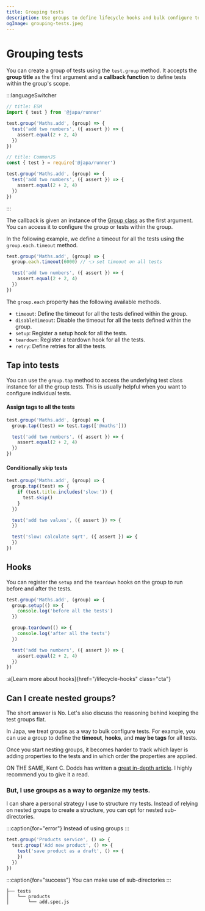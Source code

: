 ```yaml
---
title: Grouping tests
description: Use groups to define lifecycle hooks and bulk configure tests
ogImage: grouping-tests.jpeg
---
```


# Grouping tests

You can create a group of tests using the `test.group` method. It accepts the **group title** as the first argument and a **callback function** to define tests within the group's scope.

:::languageSwitcher
```ts
// title: ESM
import { test } from '@japa/runner'

test.group('Maths.add', (group) => {
  test('add two numbers', ({ assert }) => {
    assert.equal(2 + 2, 4)
  })
})
```

```ts
// title: CommonJS
const { test } = require('@japa/runner')

test.group('Maths.add', (group) => {
  test('add two numbers', ({ assert }) => {
    assert.equal(2 + 2, 4)
  })
})
```
:::

The callback is given an instance of the [Group class](https://github.com/japa/core/blob/develop/src/Group/index.ts) as the first argument. You can access it to configure the group or tests within the group.

In the following example, we define a timeout for all the tests using the `group.each.timeout` method.

```ts
test.group('Maths.add', (group) => {
  group.each.timeout(6000) // 👈 set timeout on all tests

  test('add two numbers', ({ assert }) => {
    assert.equal(2 + 2, 4)
  })
})
```

The `group.each` property has the following available methods.

- `timeout`: Define the timeout for all the tests defined within the group.
- `disableTimeout`: Disable the timeout for all the tests defined within the group.
- `setup`: Register a setup hook for all the tests.
- `teardown`: Register a teardown hook for all the tests.
- `retry`: Define retries for all the tests.

## Tap into tests

You can use the `group.tap` method to access the underlying test class instance for all the group tests. This is usually helpful when you want to configure individual tests.

#### Assign tags to all the tests

```ts
test.group('Maths.add', (group) => {
  group.tap((test) => test.tags(['@maths']))

  test('add two numbers', ({ assert }) => {
    assert.equal(2 + 2, 4)
  })
})
```

#### Conditionally skip tests

```ts
test.group('Maths.add', (group) => {
  group.tap((test) => {
    if (test.title.includes('slow:')) {
      test.skip()
    }
  })

  test('add two values', ({ assert }) => {
  })

  test('slow: calculate sqrt', ({ assert }) => {
  })
})
```

## Hooks

You can register the `setup` and the `teardown` hooks on the group to run before and after the tests.

```ts
test.group('Maths.add', (group) => {
  group.setup(() => {
    console.log('before all the tests')
  })

  group.teardown(() => {
    console.log('after all the tests')
  })

  test('add two numbers', ({ assert }) => {
    assert.equal(2 + 2, 4)
  })
})
```

:a[Learn more about hooks]{href="/lifecycle-hooks" class="cta"}

## Can I create nested groups?

The short answer is No. Let's also discuss the reasoning behind keeping the test groups flat.

In Japa, we treat groups as a way to bulk configure tests. For example, you can use a group to define the **timeout**, **hooks**, and **may be tags** for all tests.

Once you start nesting groups, it becomes harder to track which layer is adding properties to the tests and in which order the properties are applied.

ON THE SAME, Kent C. Dodds has written a [great in-depth article](https://kentcdodds.com/blog/avoid-nesting-when-youre-testing). I highly recommend you to give it a read. 

### But, I use groups as a way to organize my tests.

I can share a personal strategy I use to structure my tests. Instead of relying on nested groups to create a structure, you can opt for nested sub-directories.

:::caption{for="error"}
Instead of using groups
:::

```ts
test.group('Products service', () => {
  test.group('Add new product', () => {
    test('save product as a draft', () => {
    })
  })
})
```

:::caption{for="success"}
You can make use of sub-directories
:::

```
├── tests
│   └── products
│       └── add.spec.js
```
